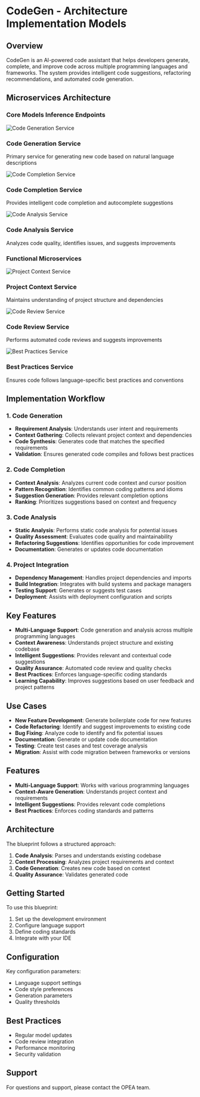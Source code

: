# CodeGen - Architecture Implementation Models

## Overview
CodeGen is an AI-powered code assistant that helps developers generate, complete, and improve code across multiple programming languages and frameworks. The system provides intelligent code suggestions, refactoring recommendations, and automated code generation.

## Microservices Architecture

### Core Models Inference Endpoints

<div class="grid grid-cols-1 md:grid-cols-3 gap-4 mb-8">
  <div class="bg-white/5 backdrop-blur-sm rounded-lg p-6 border border-white/10 shadow-lg hover:shadow-xl transition-all duration-300">
    <div class="flex items-center space-x-3 mb-4">
      <img src="/graphics/logos/logo_codegen.png" alt="Code Generation Service" class="w-8 h-8 rounded object-cover" />
      <h3 class="text-lg font-semibold text-white">Code Generation Service</h3>
    </div>
    <p class="text-gray-300 text-sm">Primary service for generating new code based on natural language descriptions</p>
  </div>
  
  <div class="bg-white/5 backdrop-blur-sm rounded-lg p-6 border border-white/10 shadow-lg hover:shadow-xl transition-all duration-300">
    <div class="flex items-center space-x-3 mb-4">
      <img src="/graphics/logos/logo_agentqna.png" alt="Code Completion Service" class="w-8 h-8 rounded object-cover" />
      <h3 class="text-lg font-semibold text-white">Code Completion Service</h3>
    </div>
    <p class="text-gray-300 text-sm">Provides intelligent code completion and autocomplete suggestions</p>
  </div>
  
  <div class="bg-white/5 backdrop-blur-sm rounded-lg p-6 border border-white/10 shadow-lg hover:shadow-xl transition-all duration-300">
    <div class="flex items-center space-x-3 mb-4">
      <img src="/graphics/logos/logo_searchQna.png" alt="Code Analysis Service" class="w-8 h-8 rounded object-cover" />
      <h3 class="text-lg font-semibold text-white">Code Analysis Service</h3>
    </div>
    <p class="text-gray-300 text-sm">Analyzes code quality, identifies issues, and suggests improvements</p>
  </div>
</div>

### Functional Microservices

<div class="grid grid-cols-1 md:grid-cols-3 gap-4 mb-8">
  <div class="bg-white/5 backdrop-blur-sm rounded-lg p-6 border border-white/10 shadow-lg hover:shadow-xl transition-all duration-300">
    <div class="flex items-center space-x-3 mb-4">
      <img src="/graphics/logos/logo_docsum.png" alt="Project Context Service" class="w-8 h-8 rounded object-cover" />
      <h3 class="text-lg font-semibold text-white">Project Context Service</h3>
    </div>
    <p class="text-gray-300 text-sm">Maintains understanding of project structure and dependencies</p>
  </div>
  
  <div class="bg-white/5 backdrop-blur-sm rounded-lg p-6 border border-white/10 shadow-lg hover:shadow-xl transition-all duration-300">
    <div class="flex items-center space-x-3 mb-4">
      <img src="/graphics/logos/logo_chatqna.png" alt="Code Review Service" class="w-8 h-8 rounded object-cover" />
      <h3 class="text-lg font-semibold text-white">Code Review Service</h3>
    </div>
    <p class="text-gray-300 text-sm">Performs automated code reviews and suggests improvements</p>
  </div>
  
  <div class="bg-white/5 backdrop-blur-sm rounded-lg p-6 border border-white/10 shadow-lg hover:shadow-xl transition-all duration-300">
    <div class="flex items-center space-x-3 mb-4">
      <img src="/graphics/logos/logo_translation.png" alt="Best Practices Service" class="w-8 h-8 rounded object-cover" />
      <h3 class="text-lg font-semibold text-white">Best Practices Service</h3>
    </div>
    <p class="text-gray-300 text-sm">Ensures code follows language-specific best practices and conventions</p>
  </div>
</div>

## Implementation Workflow

### 1. Code Generation
- **Requirement Analysis**: Understands user intent and requirements
- **Context Gathering**: Collects relevant project context and dependencies
- **Code Synthesis**: Generates code that matches the specified requirements
- **Validation**: Ensures generated code compiles and follows best practices

### 2. Code Completion
- **Context Analysis**: Analyzes current code context and cursor position
- **Pattern Recognition**: Identifies common coding patterns and idioms
- **Suggestion Generation**: Provides relevant completion options
- **Ranking**: Prioritizes suggestions based on context and frequency

### 3. Code Analysis
- **Static Analysis**: Performs static code analysis for potential issues
- **Quality Assessment**: Evaluates code quality and maintainability
- **Refactoring Suggestions**: Identifies opportunities for code improvement
- **Documentation**: Generates or updates code documentation

### 4. Project Integration
- **Dependency Management**: Handles project dependencies and imports
- **Build Integration**: Integrates with build systems and package managers
- **Testing Support**: Generates or suggests test cases
- **Deployment**: Assists with deployment configuration and scripts

## Key Features

- **Multi-Language Support**: Code generation and analysis across multiple programming languages
- **Context Awareness**: Understands project structure and existing codebase
- **Intelligent Suggestions**: Provides relevant and contextual code suggestions
- **Quality Assurance**: Automated code review and quality checks
- **Best Practices**: Enforces language-specific coding standards
- **Learning Capability**: Improves suggestions based on user feedback and project patterns

## Use Cases

- **New Feature Development**: Generate boilerplate code for new features
- **Code Refactoring**: Identify and suggest improvements to existing code
- **Bug Fixing**: Analyze code to identify and fix potential issues
- **Documentation**: Generate or update code documentation
- **Testing**: Create test cases and test coverage analysis
- **Migration**: Assist with code migration between frameworks or versions

## Features
- **Multi-Language Support**: Works with various programming languages
- **Context-Aware Generation**: Understands project context and requirements
- **Intelligent Suggestions**: Provides relevant code completions
- **Best Practices**: Enforces coding standards and patterns

## Architecture
The blueprint follows a structured approach:
1. **Code Analysis**: Parses and understands existing codebase
2. **Context Processing**: Analyzes project requirements and context
3. **Code Generation**: Creates new code based on context
4. **Quality Assurance**: Validates generated code

## Getting Started
To use this blueprint:
1. Set up the development environment
2. Configure language support
3. Define coding standards
4. Integrate with your IDE

## Configuration
Key configuration parameters:
- Language support settings
- Code style preferences
- Generation parameters
- Quality thresholds

## Best Practices
- Regular model updates
- Code review integration
- Performance monitoring
- Security validation

## Support
For questions and support, please contact the OPEA team. 